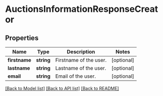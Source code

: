 # AuctionsInformationResponseCreator

## Properties
Name | Type | Description | Notes
------------ | ------------- | ------------- | -------------
**firstname** | **string** | Firstname of the user. | [optional] 
**lastname** | **string** | Lastname of the user. | [optional] 
**email** | **string** | Email of the user. | [optional] 

[[Back to Model list]](../README.md#documentation-for-models) [[Back to API list]](../README.md#documentation-for-api-endpoints) [[Back to README]](../README.md)


